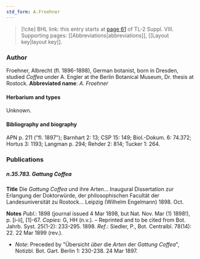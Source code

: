 ```yaml
---
std_form: A.Froehner
---
```


> [!cite] BHL link: this entry starts at [page 61](https://www.biodiversitylibrary.org/page/33258539) of TL-2 Suppl. VIII.
> Supporting pages: [[Abbreviations|abbreviations]], [[Layout key|layout key]].

### Author

Froehner, Albrecht (fl. 1896-1898), German botanist, born in Dresden, studied *Coffea* under A. Engler at the Berlin Botanical Museum, Dr. thesis at Rostock. 
**Abbreviated name**: *A. Froehner*

#### Herbarium and types

Unknown.

#### Bibliography and biography

APN p. 211 ("fl. 1897"); Barnhart 2: 13; CSP 15: 149; Biol.-Dokum. 6: 74.372; Hortus 3: 1193; Langman p. 294; Rehder 2: 814; Tucker 1: 264.

### Publications

##### n.35.783. Gattung Coffea

**Title**
Die *Gattung Coffea* und ihre Arten... Inaugural Dissertation zur Erlangung der Doktorwürde, der philosophischen Facultät der Landesuniversität zu Rostock... Leipzig (Wilhelm Engelmann) 1898. Oct.

**Notes**
*Publ*.: 1898 (journal issued 4 Mar 1898, but Nat. Nov. Mar (1) 1898!), p. \[i-ii\], \[1\]-67. *Copies*: G, HH (n.v.). – Reprinted and to be cited from Bot. Jahrb. Syst. 25(1-2): 233-295. 1898.
*Ref*.: Siedler, P., Bot. Centralbl. 78(14): 22. 22 Mar 1899 (rev.).
- *Note*: Preceded by "Übersicht *über* die *Arten* der *Gattung Coffea*", Notizbl. Bot. Gart. Berlin 1: 230-238. 24 Mar 1897.

